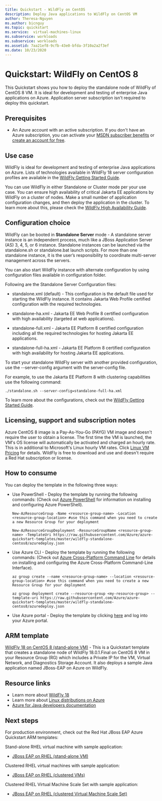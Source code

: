 ```yaml
---
title: Quickstart - WildFly on CentOS
description: Deploy Java applications to WildFly on CentOS VM
author: Theresa-Nguyen
ms.author: bicnguy
ms.topic: quickstart
ms.service:  virtual-machines-linux
ms.subservice: workloads
ms.subservice: workloads
ms.assetid: 7aa21ef8-9cfb-43e0-bfda-3f10a2a2f3ef
ms.date: 10/23/2020
---
```


# Quickstart: WildFly on CentOS 8

This Quickstart shows you how to deploy the standalone node of WildFly of CentOS 8 VM. It is ideal for development and testing of enterprise Java applications on Azure. Application server subscription isn't required to deploy this quickstart.

## Prerequisites

* An Azure account with an active subscription. If you don't have an Azure subscription, you can activate your [MSDN subscriber benefits](https://azure.microsoft.com/pricing/member-offers/msdn-benefits-details) or [create an account for free](https://azure.microsoft.com/pricing/free-trial).

## Use case

WildFly is ideal for development and testing of enterprise Java applications on Azure. Lists of technologies available in WildFly 18 server configuration profiles are available in the [WildFly Getting Started Guide](https://docs.wildfly.org/18/Getting_Started_Guide.html#getting-started-with-wildfly).

You can use WildFly in either Standalone or Cluster mode per your use case. You can ensure high availability of critical Jakarta EE applications by WildFly on a cluster of nodes. Make a small number of application configuration changes, and then deploy the application in the cluster. To learn more about this, please check the [WildFly High Availability Guide](https://docs.wildfly.org/18/High_Availability_Guide.html).

## Configuration choice

WildFly can be booted in **Standalone Server** mode - A standalone server instance is an independent process, much like a JBoss Application Server (AS) 3, 4, 5, or 6 instance. Standalone instances can be launched via the standalone.sh or standalone.bat launch scripts. For more than one standalone instance, it is the user’s responsibility to coordinate multi-server management across the servers.

You can also start WildFly instance with alternate configuration by using configuration files available in configuration folder.

Following are the Standalone Server Configuration files:

- standalone.xml (default) - This configuration is the default file used for starting the WildFly instance. It contains Jakarta Web Profile certified configuration with the required technologies.
   
- standalone-ha.xml - Jakarta EE Web Profile 8 certified configuration with high availability (targeted at web applications).
   
- standalone-full.xml - Jakarta EE Platform 8 certified configuration including all the required technologies for hosting Jakarta EE applications.

- standalone-full-ha.xml - Jakarta EE Platform 8 certified configuration with high availability for hosting Jakarta EE applications.

To start your standalone WildFly server with another provided configuration, use the --server-config argument with the server-config file.

For example, to use the Jakarta EE Platform 8 with clustering capabilities use the following command:

```
./standalone.sh --server-config=standalone-full-ha.xml
```

To learn more about the configurations, check out the [WildFly Getting Started Guide](https://docs.wildfly.org/18/Getting_Started_Guide.html#wildfly-10-configurations).

## Licensing, support and subscription notes

Azure CentOS 8 image is a Pay-As-You-Go (PAYG) VM image and doesn't require the user to obtain a license. The first time the VM is launched, the VM's OS license will automatically be activated and charged an hourly rate. This is in additional to Microsoft's Linux hourly VM rates. Click [Linux VM Pricing](https://azure.microsoft.com/pricing/details/virtual-machines/linux/#linux) for details. WildFly is free to download and use and doesn't require a Red Hat subscription or license.

## How to consume

You can deploy the template in the following three ways:

- Use PowerShell - Deploy the template by running the following commands: (Check out [Azure PowerShell](https://docs.microsoft.com/powershell/azure/) for information on installing and configuring Azure PowerShell).

    ```
    New-AzResourceGroup -Name <resource-group-name> -Location <resource-group-location> #use this command when you need to create a new Resource Group for your deployment
    ```

    ```
    New-AzResourceGroupDeployment -ResourceGroupName <resource-group-name> -TemplateUri https://raw.githubusercontent.com/Azure/azure-quickstart-templates/master/wildfly-standalone-centos8/azuredeploy.json
    ```
    
- Use Azure CLI - Deploy the template by running the following commands: (Check out [Azure Cross-Platform Command Line](https://docs.microsoft.com/cli/azure/install-azure-cli) for details on installing and configuring the Azure Cross-Platform Command-Line Interface).

    ```
    az group create --name <resource-group-name> --location <resource-group-location> #use this command when you need to create a new Resource Group for your deployment
    ```

    ```
    az group deployment create --resource-group <my-resource-group> --template-uri https://raw.githubusercontent.com/Azure/azure-quickstart-templates/master/wildfly-standalone-centos8/azuredeploy.json
    ```

- Use Azure portal - Deploy the template by clicking <a href="https://portal.azure.com/#create/Microsoft.Template/uri/https%3A%2F%2Fraw.githubusercontent.com%2FAzure%2Fazure-quickstart-templates%2Fmaster%2Fwildfly-standalone-centos8%2Fazuredeploy.json" target="_blank">here</a> and log into your Azure portal.

## ARM template

<a href="https://github.com/Azure/azure-quickstart-templates/tree/master/wildfly-standalone-centos8" target="_blank"> WildFly 18 on CentOS 8 (stand-alone VM)</a> - This is a Quickstart template that creates a standalone node of WildFly 18.0.1.Final on CentOS 8 VM in your Resource Group (RG) which includes a Private IP for the VM, Virtual Network, and Diagnostics Storage Account. It also deploys a sample Java application named JBoss-EAP on Azure on WildFly.

## Resource links

* Learn more about [WildFly 18](https://docs.wildfly.org/18/)
* Learn more about [Linux distributions on Azure](https://docs.microsoft.com/azure/virtual-machines/linux/endorsed-distros)
* [Azure for Java developers documentation](https://github.com/JasonFreeberg/jboss-on-app-service)

## Next steps

For production environment, check out the Red Hat JBoss EAP Azure Quickstart ARM templates:

Stand-alone RHEL virtual machine with sample application:

*  <a href="https://github.com/Azure/azure-quickstart-templates/tree/master/jboss-eap-standalone-rhel" target="_blank"> JBoss EAP on RHEL (stand-alone VM)</a>

Clustered RHEL virtual machines with sample application:

* <a href="https://github.com/Azure/azure-quickstart-templates/tree/master/jboss-eap-clustered-multivm-rhel" target="_blank"> JBoss EAP on RHEL (clustered VMs)</a>

Clustered RHEL Virtual Machine Scale Set with sample application:

* <a href="https://github.com/Azure/azure-quickstart-templates/tree/master/jboss-eap-clustered-vmss-rhel" target="_blank"> JBoss EAP on RHEL (clustered Virtual Machine Scale Set)</a>
